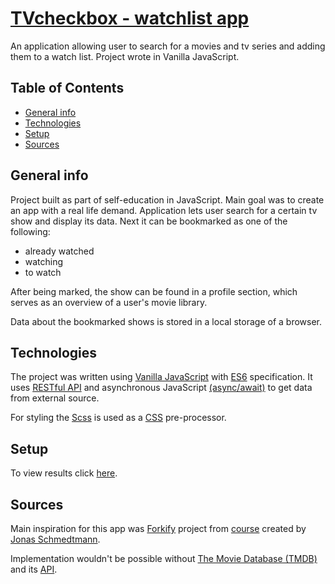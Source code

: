 # [TVcheckbox - watchlist app](https://tvcheckbox.netlify.app/)

An application allowing user to search for a movies and tv series and adding them to a watch list.
Project wrote in Vanilla JavaScript.

## Table of Contents

-   [General info](#general-info)
-   [Technologies](#modules)
-   [Setup](#setup)
-   [Sources](#sources)

## General info

Project built as part of self-education in JavaScript.
Main goal was to create an app with a real life demand.
Application lets user search for a certain tv show and display its data. Next it can be bookmarked as one of the following:

-   already watched
-   watching
-   to watch

After being marked, the show can be found in a profile section, which serves as an overview of a user's movie library.

Data about the bookmarked shows is stored in a local storage of a browser.

## Technologies

The project was written using [Vanilla JavaScript](https://developer.mozilla.org/pl/docs/Web/JavaScript) with [ES6](https://262.ecma-international.org/6.0/) specification. It uses [RESTful API](https://restfulapi.net/) and asynchronous JavaScript [(async/await)](https://developer.mozilla.org/en-US/docs/Learn/JavaScript/Asynchronous/Async_await) to get data from external source.

For styling the [Scss](https://sass-lang.com/) is used as a [CSS](https://www.w3.org/Style/CSS/Overview.html) pre-processor.

## Setup

To view results click [here](https://tvcheckbox.netlify.app/).

## Sources

Main inspiration for this app was [Forkify](https://forkify-v2.netlify.app/) project from [course](https://github.com/jonasschmedtmann/complete-javascript-course) created by [Jonas Schmedtmann](https://github.com/jonasschmedtmann).

Implementation wouldn't be possible without [The Movie Database (TMDB)](https://www.themoviedb.org/) and its [API](https://www.themoviedb.org/documentation/api).
